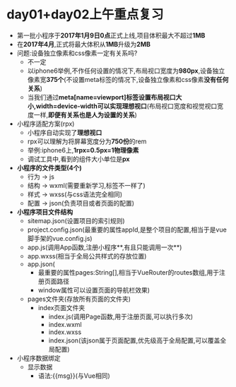# day01+day02上午重点复习

- 第一批小程序于**2017年1月9日0点**正式上线,项目体积最大不超过**1MB**
- 在**2017年4月**,正式将最大体积从**1MB**升级为**2MB**
- 问题:设备独立像素和css像素一定有关系吗?
  - 不一定
  - 以iphone6举例,不作任何设置的情况下,布局视口宽度为**980px**,设备独立像素宽**375个**(不设置meta标签的情况下,设备独立像素和css像素**没有任何关系**)
  - 当我们通过**meta[name=viewport]**标签设置布局视口大小,**width=device-width**可以实现**理想视口**(布局视口宽度和视觉视口宽度一样,**即便有关系也是人为设置的关系**)
- 小程序适配方案(rpx)
  - 小程序自动实现了**理想视口**
  - rpx可以理解为将屏幕宽度分为**750份**的rem
  - 举例:iphone6上,**1rpx=0.5px=1物理像素**
  - 调试工具中,看到的组件大小单位是**px**
- **小程序的文件类型(4个)**
  - 行为	->	js
  - 结构    ->    wxml(需要重新学习,标签不一样了)
  - 样式    ->    wxss(与css语法完全相同)
  - 配置    ->    json(负责项目或者页面的配置)
- **小程序项目文件结构**
  - sitemap.json(设置项目的索引规则)
  - project.config.json(最重要的属性appId,是整个项目的配置,相当于是vue脚手架的vue.config.js)
  - app.js(调用App函数,注册小程序**,有且只能调用一次**)
  - app.wxss(相当于全局公共样式的存放位置)
  - app.json(
    - 最重要的属性pages:String[],相当于VueRouter的routes数组,用于注册页面路径
    - window属性可以设置页面的导航栏效果)
  - pages文件夹(存放所有页面的文件夹)
    - index页面文件夹
      - index.js(调用Page函数,用于注册页面,可以执行多次)
      - index.wxml
      - index.wxss
      - index.json(该json属于页面配置,优先级高于全局配置,可以覆盖全局配置)
- 小程序数据绑定
  - 显示数据
    - 语法:{{msg}}(与Vue相同)

